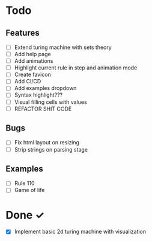 
# Todo

## Features
- [ ] Extend turing machine with sets theory  
- [ ] Add help page 
- [ ] Add animations
- [ ] Highlight current rule in step and animation mode
- [ ] Create favicon
- [ ] Add CI/CD
- [ ] Add examples dropdown
- [ ] Syntax highlight???
- [ ] Visual filling cells with values
- [ ] REFACTOR SHIT CODE

## Bugs
- [ ] Fix html layout on resizing
- [ ] Strip strings on parsing stage

## Examples
- [ ] Rule 110
- [ ] Game of life

# Done ✓

- [x] Implement basic 2d turing machine with visualization 